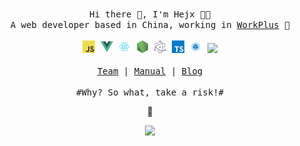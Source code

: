 <p align="center">
  <br>
    <samp>Hi there 👋, I'm Hejx 👨‍💻<br> A web developer based in China, working in <a href="https://workplus.io/" target="_blank" title="WorkPlus">WorkPlus</a> 🐳 <br><br>
    <code><img height="20" src="https://raw.githubusercontent.com/github/explore/80688e429a7d4ef2fca1e82350fe8e3517d3494d/topics/javascript/javascript.png"></code>
    <code><img height="20" src="https://raw.githubusercontent.com/github/explore/80688e429a7d4ef2fca1e82350fe8e3517d3494d/topics/vue/vue.png"></code>
    <code><img height="20" src="https://raw.githubusercontent.com/github/explore/80688e429a7d4ef2fca1e82350fe8e3517d3494d/topics/react/react.png"></code>
    <code><img height="20" src="https://raw.githubusercontent.com/github/explore/80688e429a7d4ef2fca1e82350fe8e3517d3494d/topics/nodejs/nodejs.png"></code>
    <code><img height="20" src="https://raw.githubusercontent.com/github/explore/80688e429a7d4ef2fca1e82350fe8e3517d3494d/topics/electron/electron.png"></code>
    <code><img height="20" src="https://raw.githubusercontent.com/github/explore/80688e429a7d4ef2fca1e82350fe8e3517d3494d/topics/typescript/typescript.png"></code>
    <code><img height="20" src="https://raw.githubusercontent.com/github/explore/80688e429a7d4ef2fca1e82350fe8e3517d3494d/topics/webpack/webpack.png"></code>
    <code><img height="20" src="https://avatars.githubusercontent.com/u/43260747?v=4"></code>
     <br>
      <br>
       <a href="https://github.com/workplusfe/" target="_blank" title="WorkPlusFE Organizations">Team</a> |
      <a href="https://fe.workplus.io/" target="_blank" title="WorkPlusFE Team">Manual</a> |
      <a href="https://fe-blog.workplus.io/" target="_blank" title="WorkPlusFE Blog">Blog</a>
    <br>
      <br>
      #Why? So what, take a risk!#
      <br>
      <p align="center"> 
        🤗
      <p align="center"><img width="180px" src="https://profile-counter.glitch.me/hejianxian/count.svg" /></p>
      </p>
  </samp>
</p>
